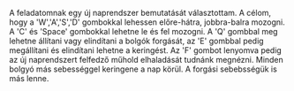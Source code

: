 A feladatomnak egy új naprendszer bemutatását választottam. A célom, hogy a 'W','A','S','D' gombokkal lehessen előre-hátra, jobbra-balra mozogni. A 'C' és 'Space' gombokkal lehetne le és fel mozogni. A 'Q' gombbal meg lehetne állítani vagy elindítani a bolgók forgását, az 'E' gombbal pedig megállítani és elindítani lehetne a keringést. Az 'F' gombot lenyomva pedig az új naprendszert felfedző műhold elhaladását tudnánk megnézni. Minden bolgyó más sebességgel keringene a nap körül. A forgási sebebsségük is más lenne.
